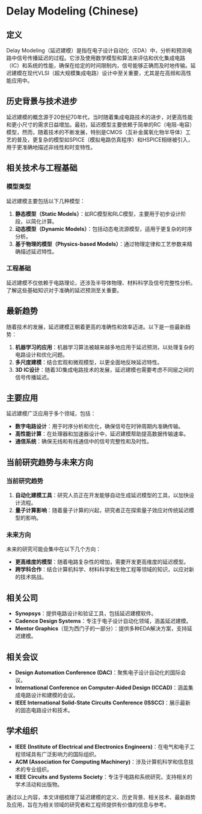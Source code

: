 # Delay Modeling (Chinese)

## 定义

Delay Modeling（延迟建模）是指在电子设计自动化（EDA）中，分析和预测电路中信号传播延迟的过程。它涉及使用数学模型和算法来评估和优化集成电路（IC）和系统的性能，确保在给定的时间限制内，信号能够正确而及时地传输。延迟建模在现代VLSI（超大规模集成电路）设计中至关重要，尤其是在高频和高性能应用中。

## 历史背景与技术进步

延迟建模的概念源于20世纪70年代，当时随着集成电路技术的进步，对更高性能和更小尺寸的需求日益增加。最初，延迟模型主要依赖于简单的RC（电阻-电容）模型，然而，随着技术的不断发展，特别是CMOS（互补金属氧化物半导体）工艺的普及，更复杂的模型如SPICE（模拟电路仿真程序）和HSPICE相继被引入，用于更准确地描述非线性和时变特性。

## 相关技术与工程基础

### 模型类型

延迟建模主要包括以下几种模型：

1. **静态模型（Static Models）**：如RC模型和RLC模型，主要用于初步设计阶段，以简化计算。
2. **动态模型（Dynamic Models）**：包括动态电流源模型，适用于更复杂的时序分析。
3. **基于物理的模型（Physics-based Models）**：通过物理定律和工艺参数来精确描述延迟特性。

### 工程基础

延迟建模不仅依赖于电路理论，还涉及半导体物理、材料科学及信号完整性分析。了解这些基础知识对于准确的延迟预测至关重要。

## 最新趋势

随着技术的发展，延迟建模正朝着更高的准确性和效率迈进。以下是一些最新趋势：

1. **机器学习的应用**：机器学习算法被越来越多地应用于延迟预测，以处理复杂的电路设计和优化问题。
2. **多尺度建模**：结合宏观和微观模型，以更全面地反映延迟特性。
3. **3D IC设计**：随着3D集成电路技术的发展，延迟建模也需要考虑不同层之间的信号传播延迟。

## 主要应用

延迟建模广泛应用于多个领域，包括：

- **数字电路设计**：用于时序分析和优化，确保信号在时钟周期内准确传输。
- **高性能计算**：在处理器和加速器设计中，延迟建模帮助提高数据传输速率。
- **通信系统**：确保无线和有线通信中的信号完整性和及时性。

## 当前研究趋势与未来方向

### 当前研究趋势

1. **自动化建模工具**：研究人员正在开发能够自动生成延迟模型的工具，以加快设计流程。
2. **量子计算影响**：随着量子计算的兴起，研究者正在探索量子效应对传统延迟模型的影响。

### 未来方向

未来的研究可能会集中在以下几个方向：

- **更高维度的模型**：随着电路复杂性的增加，需要开发更高维度的延迟模型。
- **跨学科合作**：结合计算机科学、材料科学和生物工程等领域的知识，以应对新的技术挑战。

## 相关公司

- **Synopsys**：提供电路设计和验证工具，包括延迟建模软件。
- **Cadence Design Systems**：专注于电子设计自动化领域，涵盖延迟建模。
- **Mentor Graphics**（现为西门子的一部分）：提供多种EDA解决方案，支持延迟建模。

## 相关会议

- **Design Automation Conference (DAC)**：聚焦电子设计自动化的国际会议。
- **International Conference on Computer-Aided Design (ICCAD)**：涵盖集成电路设计和建模的会议。
- **IEEE International Solid-State Circuits Conference (ISSCC)**：展示最新的固态电路设计和技术。

## 学术组织

- **IEEE (Institute of Electrical and Electronics Engineers)**：在电气和电子工程领域具有广泛影响力的国际组织。
- **ACM (Association for Computing Machinery)**：涉及计算机科学和信息技术的专业组织。
- **IEEE Circuits and Systems Society**：专注于电路和系统研究，支持相关的学术活动和出版物。

通过以上内容，本文详细梳理了延迟建模的定义、历史背景、相关技术、最新趋势及应用，旨在为相关领域的研究者和工程师提供有价值的信息与参考。